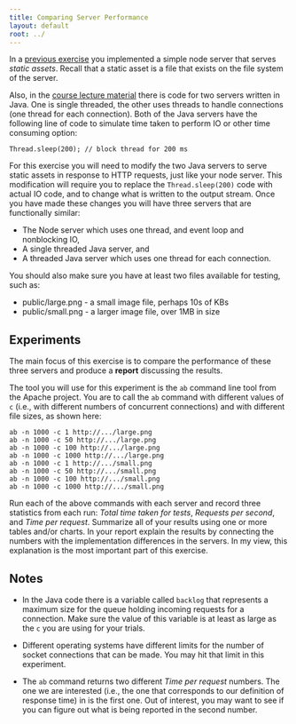 ```yaml
---
title: Comparing Server Performance
layout: default
root: ../
---
```


In a [previous exercise](server.html) you implemented a simple node server that serves _static assets_. Recall that a static asset is a file that exists on the file system of the server.

 Also, in the [course lecture material](../materials/servers.html) there is code for two servers written in Java. One is single threaded, the other uses threads to handle connections (one thread for each connection). Both of the Java servers have the following line of code to simulate time taken to perform IO or other time consuming option:

	Thread.sleep(200); // block thread for 200 ms
	
For this exercise you will need to modify the two Java servers to serve static assets in response to HTTP requests, just like your node server. This modification will require you to replace the `Thread.sleep(200)` code with actual IO code, and to change what is written to the output stream. Once you have made these changes you will have three servers that are functionally similar:

* The Node server which uses one thread, and event loop and nonblocking IO,	
* A single threaded Java server, and
* A threaded Java server which uses one thread for each connection.

You should also make sure you have at least two files available for testing, such as:

* public/large.png - a small image file, perhaps 10s of KBs
* public/small.png - a larger image file, over 1MB in size

## Experiments

The main focus of this exercise is to compare the performance of these three servers and produce a **report** discussing the results. 

The tool you will use for this experiment is the `ab` command line tool from the Apache project. You are to call the `ab` command with different values of `c` (i.e., with different numbers of concurrent connections) and with different file sizes, as shown here:

	ab -n 1000 -c 1 http://.../large.png
	ab -n 1000 -c 50 http://.../large.png
	ab -n 1000 -c 100 http://.../large.png
	ab -n 1000 -c 1000 http://.../large.png
	ab -n 1000 -c 1 http://.../small.png
	ab -n 1000 -c 50 http://.../small.png
	ab -n 1000 -c 100 http://.../small.png
	ab -n 1000 -c 1000 http://.../small.png

Run each of the above commands with each server and record three statistics from each run: _Total time taken for tests_, _Requests per second_, and _Time per request_. Summarize all of your results using one or more tables and/or charts. In your report explain the results by connecting the numbers with the implementation differences in the servers. In my view, this explanation is the most important part of this exercise.

## Notes

* In the Java code there is a variable called `backlog` that represents a maximum size for the queue holding incoming requests for a connection. Make sure the value of this variable is at least as large as the `c` you are using for your trials.

* Different operating systems have different limits for the number of socket connections that can be made. You may hit that limit in this experiment.

* The `ab` command returns two different _Time per request_ numbers. The one we are interested (i.e., the one that corresponds to our definition of response time) in is the first one. Out of interest, you may want to see if you can figure out what is being reported in the second number.
